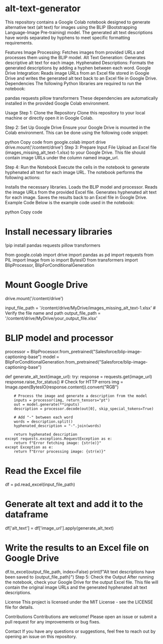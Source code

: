 # alt-text-generator
This repository contains a Google Colab notebook designed to generate alternative text (alt text) for images using the BLIP (Bootstrapping Language-Image Pre-training) model. The generated alt text descriptions have words separated by hyphens to meet specific formatting requirements.

Features
Image Processing: Fetches images from provided URLs and processes them using the BLIP model.
Alt Text Generation: Generates descriptive alt text for each image.
Hyphenated Descriptions: Formats the generated descriptions by adding a hyphen between each word.
Google Drive Integration: Reads image URLs from an Excel file stored in Google Drive and writes the generated alt text back to an Excel file in Google Drive.
Dependencies
The following Python libraries are required to run the notebook:

pandas
requests
pillow
transformers
These dependencies are automatically installed in the provided Google Colab environment.

Usage
Step 1: Clone the Repository
Clone this repository to your local machine or directly open it in Google Colab.

Step 2: Set Up Google Drive
Ensure your Google Drive is mounted in the Colab environment. This can be done using the following code snippet:

python
Copy code
from google.colab import drive
drive.mount('/content/drive')
Step 3: Prepare Input File
Upload an Excel file (images_missing_alt_text-1.xlsx) to your Google Drive. This file should contain image URLs under the column named image_url.

Step 4: Run the Notebook
Execute the cells in the notebook to generate hyphenated alt text for each image URL. The notebook performs the following actions:

Installs the necessary libraries.
Loads the BLIP model and processor.
Reads the image URLs from the provided Excel file.
Generates hyphenated alt text for each image.
Saves the results back to an Excel file in Google Drive.
Example Code
Below is the example code used in the notebook:

python
Copy code
# Install necessary libraries
!pip install pandas requests pillow transformers

from google.colab import drive
import pandas as pd
import requests
from PIL import Image
from io import BytesIO
from transformers import BlipProcessor, BlipForConditionalGeneration

# Mount Google Drive
drive.mount('/content/drive')

input_file_path = '/content/drive/MyDrive/images_missing_alt_text-1.xlsx'  # Verify the file name and path
output_file_path = '/content/drive/MyDrive/your_output_file.xlsx'

# BLIP model and processor
processor = BlipProcessor.from_pretrained("Salesforce/blip-image-captioning-base")
model = BlipForConditionalGeneration.from_pretrained("Salesforce/blip-image-captioning-base")

def generate_alt_text(image_url):
    try:
        response = requests.get(image_url)
        response.raise_for_status()  # Check for HTTP errors
        img = Image.open(BytesIO(response.content)).convert("RGB")
        
        # Process the image and generate a description from the model
        inputs = processor(img, return_tensors="pt")
        out = model.generate(**inputs)
        description = processor.decode(out[0], skip_special_tokens=True)
        
        # Add "-" between each word
        words = description.split()
        hyphenated_description = "-".join(words)
        
        return hyphenated_description
    except requests.exceptions.RequestException as e:
        return f"Error fetching image: {str(e)}"
    except Exception as e:
        return f"Error processing image: {str(e)}"

# Read the Excel file
df = pd.read_excel(input_file_path)

# Generate alt text and add it to the dataframe
df['alt_text'] = df['image_url'].apply(generate_alt_text)

# Write the results to an Excel file on Google Drive
df.to_excel(output_file_path, index=False)
print(f"Alt text descriptions have been saved to {output_file_path}")
Step 5: Check the Output
After running the notebook, check your Google Drive for the output Excel file. This file will contain the original image URLs and the generated hyphenated alt text descriptions.

License
This project is licensed under the MIT License - see the LICENSE file for details.

Contributions
Contributions are welcome! Please open an issue or submit a pull request for any improvements or bug fixes.

Contact
If you have any questions or suggestions, feel free to reach out by opening an issue on this repository.

